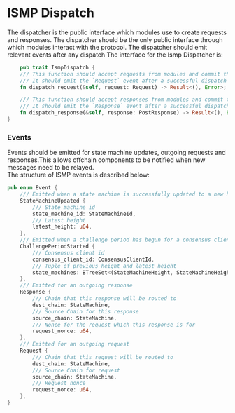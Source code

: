 # ISMP Dispatch

The dispatcher is the public interface which modules use to create requests and responses.
The dispatcher should be the only public interface through which modules interact with the protocol.
The dispatcher should emit relevant events after any dispatch
The interface for the Ismp Dispatcher is:

```rust
    pub trait IsmpDispatch {
    /// This function should accept requests from modules and commit them to the state
    /// It should emit the `Request` event after a successful dispatch
    fn dispatch_request(&self, request: Request) -> Result<(), Error>;

    /// This function should accept responses from modules and commit them to the state
    /// It should emit the `Response` event after a successful dispatch
    fn dispatch_response(&self, response: PostResponse) -> Result<(), Error>;
}
```

### Events

Events should be emitted for state machine updates, outgoing requests and responses.This allows offchain components
to be notified when new messages need to be relayed.  
The structure of ISMP events is described below:

```rust
pub enum Event {
    /// Emitted when a state machine is successfully updated to a new height
    StateMachineUpdated {
        /// State machine id
        state_machine_id: StateMachineId,
        /// Latest height
        latest_height: u64,
    },
    /// Emitted when a challenge period has begun for a consensus client
    ChallengePeriodStarted {
        /// Consensus client id
        consensus_client_id: ConsensusClientId,
        /// Tuple of previous height and latest height
        state_machines: BTreeSet<(StateMachineHeight, StateMachineHeight)>,
    },
    /// Emitted for an outgoing response
    Response {
        /// Chain that this response will be routed to
        dest_chain: StateMachine,
        /// Source Chain for this response
        source_chain: StateMachine,
        /// Nonce for the request which this response is for
        request_nonce: u64,
    },
    /// Emitted for an outgoing request
    Request {
        /// Chain that this request will be routed to
        dest_chain: StateMachine,
        /// Source Chain for request
        source_chain: StateMachine,
        /// Request nonce
        request_nonce: u64,
    },
}
```